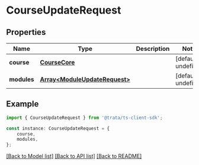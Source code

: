 # CourseUpdateRequest


## Properties

Name | Type | Description | Notes
------------ | ------------- | ------------- | -------------
**course** | [**CourseCore**](CourseCore.md) |  | [default to undefined]
**modules** | [**Array&lt;ModuleUpdateRequest&gt;**](ModuleUpdateRequest.md) |  | [default to undefined]

## Example

```typescript
import { CourseUpdateRequest } from '@trata/ts-client-sdk';

const instance: CourseUpdateRequest = {
    course,
    modules,
};
```

[[Back to Model list]](../README.md#documentation-for-models) [[Back to API list]](../README.md#documentation-for-api-endpoints) [[Back to README]](../README.md)
